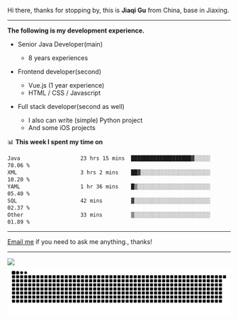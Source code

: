 Hi there, thanks for stopping by, this is **Jiaqi Gu** from China, base in Jiaxing.

---

**The following is my development experience.**

- Senior Java Developer(main)
  - 8 years experiences

- Frontend developer(second)
  - Vue.js (1 year experience)
  - HTML / CSS / Javascript
  
- Full stack developer(second as well)
  - I also can write (simple) Python project
  - And some iOS projects

📊 **This week I spent my time on**
<!--START_SECTION:waka-->

```text
Java                   23 hrs 15 mins  ███████████████████▓░░░░░   78.06 %
XML                    3 hrs 2 mins    ██▓░░░░░░░░░░░░░░░░░░░░░░   10.20 %
YAML                   1 hr 36 mins    █▒░░░░░░░░░░░░░░░░░░░░░░░   05.40 %
SQL                    42 mins         ▓░░░░░░░░░░░░░░░░░░░░░░░░   02.37 %
Other                  33 mins         ▒░░░░░░░░░░░░░░░░░░░░░░░░   01.89 %
```

<!--END_SECTION:waka-->

---

[Email me](mailto:htk2klwgr@mozmail.com?subject=Hiring_from_GitHub) if you need to ask me anything., thanks!

---

![]( https://visitor-badge.glitch.me/badge?page_id=githubgujiaqi)
![]( https://github.com/droid-Q/droid-Q/raw/output/github-contribution-grid-snake.svg#gh-dark-mode-only)
